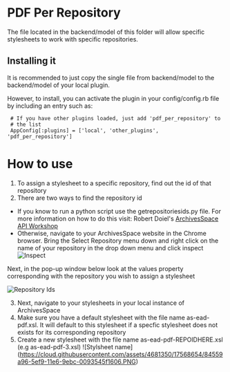 # PDF Per Repository

The file located in the backend/model of this folder will allow specific stylesheets to work with specific repositories.

## Installing it

It is recommended to just copy the single file from backend/model to the
backend/model of your local plugin.

However, to install, you can activate the plugin in your config/config.rb file by
including an entry such as:

     # If you have other plugins loaded, just add 'pdf_per_repository' to
     # the list
     AppConfig[:plugins] = ['local', 'other_plugins', 'pdf_per_repository']
		  
		
# How to use

1. To assign a stylesheet to a specific repository, find out the id of that repository
2. There are two ways to find the repository id
  * If you know to run a python script use the getrepositoriesids.py file. 
	For more information on how to do this visit:
	Robert Doiel's [ArchivesSpace API Workshop](https://rsdoiel.github.io)
  * Otherwise, navigate to your ArchivesSpace website in the Chrome browser.
  Bring the Select Repository menu down and right click on the name of your repository in the drop down menu and click inspect
  ![Inspect](https://cloud.githubusercontent.com/assets/4681350/17568652/845019ea-5ef9-11e6-96a0-42876215e821.PNG)
  
  Next, in the pop-up window below look at the values property corresponding with the repository you wish to assign a stylesheet
  

  ![Repository Ids](https://cloud.githubusercontent.com/assets/4681350/17568653/8454a014-5ef9-11e6-9ad0-00ff5a0617e4.PNG)


3. Next, navigate to your stylesheets in your local instance of ArchivesSpace
4. Make sure you have a default stylesheet with the file name as-ead-pdf.xsl.
It will default to this stylesheet if a specfic stylesheet does not exists for
its corresponding repository
5. Create a new stylesheet with the file name as-ead-pdf-REPOIDHERE.xsl (e.g as-ead-pdf-3.xsl)
![Stylsheet name] (https://cloud.githubusercontent.com/assets/4681350/17568654/84559a96-5ef9-11e6-9ebc-0093545f1606.PNG)
